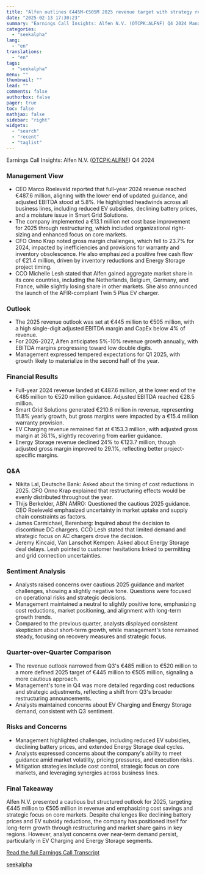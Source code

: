 ```yaml
---
title: "Alfen outlines €445M-€505M 2025 revenue target with strategy realignment"
date: "2025-02-13 17:30:23"
summary: "Earnings Call Insights: Alfen N.V. (OTCPK:ALFNF) Q4 2024 Management View CEO Marco Roeleveld reported that full-year 2024 revenue reached €487.6 million, aligning with the lower end of updated guidance, and adjusted EBITDA stood at 5.8%. He highlighted headwinds across all business lines, including reduced EV subsidies, declining battery prices, and..."
categories:
  - "seekalpha"
lang:
  - "en"
translations:
  - "en"
tags:
  - "seekalpha"
menu: ""
thumbnail: ""
lead: ""
comments: false
authorbox: false
pager: true
toc: false
mathjax: false
sidebar: "right"
widgets:
  - "search"
  - "recent"
  - "taglist"
---
```


Earnings Call Insights: Alfen N.V. ([OTCPK:ALFNF](https://seekingalpha.com/symbol/ALFNF "Alfen N.V.")) Q4 2024

### Management View

* CEO Marco Roeleveld reported that full-year 2024 revenue reached €487.6 million, aligning with the lower end of updated guidance, and adjusted EBITDA stood at 5.8%. He highlighted headwinds across all business lines, including reduced EV subsidies, declining battery prices, and a moisture issue in Smart Grid Solutions.
* The company implemented a €13.1 million net cost base improvement for 2025 through restructuring, which included organizational right-sizing and enhanced focus on core markets.
* CFO Onno Krap noted gross margin challenges, which fell to 23.7% for 2024, impacted by inefficiencies and provisions for warranty and inventory obsolescence. He also emphasized a positive free cash flow of €21.4 million, driven by inventory reductions and Energy Storage project timing.
* CCO Michelle Lesh stated that Alfen gained aggregate market share in its core countries, including the Netherlands, Belgium, Germany, and France, while slightly losing share in other markets. She also announced the launch of the AFIR-compliant Twin 5 Plus EV charger.

### Outlook

* The 2025 revenue outlook was set at €445 million to €505 million, with a high single-digit adjusted EBITDA margin and CapEx below 4% of revenue.
* For 2026-2027, Alfen anticipates 5%-10% revenue growth annually, with EBITDA margins progressing toward low double digits.
* Management expressed tempered expectations for Q1 2025, with growth likely to materialize in the second half of the year.

### Financial Results

* Full-year 2024 revenue landed at €487.6 million, at the lower end of the €485 million to €520 million guidance. Adjusted EBITDA reached €28.5 million.
* Smart Grid Solutions generated €210.6 million in revenue, representing 11.8% yearly growth, but gross margins were impacted by a €15.4 million warranty provision.
* EV Charging revenue remained flat at €153.3 million, with adjusted gross margin at 36.1%, slightly recovering from earlier guidance.
* Energy Storage revenue declined 24% to €123.7 million, though adjusted gross margin improved to 29.1%, reflecting better project-specific margins.

### Q&A

* Nikita Lal, Deutsche Bank: Asked about the timing of cost reductions in 2025. CFO Onno Krap explained that restructuring effects would be evenly distributed throughout the year.
* Thijs Berkelder, ABN AMRO: Questioned the cautious 2025 guidance. CEO Roeleveld emphasized uncertainty in market uptake and supply chain constraints as factors.
* James Carmichael, Berenberg: Inquired about the decision to discontinue DC chargers. CCO Lesh stated that limited demand and strategic focus on AC chargers drove the decision.
* Jeremy Kincaid, Van Lanschot Kempen: Asked about Energy Storage deal delays. Lesh pointed to customer hesitations linked to permitting and grid connection uncertainties.

### Sentiment Analysis

* Analysts raised concerns over cautious 2025 guidance and market challenges, showing a slightly negative tone. Questions were focused on operational risks and strategic decisions.
* Management maintained a neutral to slightly positive tone, emphasizing cost reductions, market positioning, and alignment with long-term growth trends.
* Compared to the previous quarter, analysts displayed consistent skepticism about short-term growth, while management's tone remained steady, focusing on recovery measures and strategic focus.

### Quarter-over-Quarter Comparison

* The revenue outlook narrowed from Q3's €485 million to €520 million to a more defined 2025 target of €445 million to €505 million, signaling a more cautious approach.
* Management's tone in Q4 was more detailed regarding cost reductions and strategic adjustments, reflecting a shift from Q3's broader restructuring announcements.
* Analysts maintained concerns about EV Charging and Energy Storage demand, consistent with Q3 sentiment.

### Risks and Concerns

* Management highlighted challenges, including reduced EV subsidies, declining battery prices, and extended Energy Storage deal cycles.
* Analysts expressed concerns about the company's ability to meet guidance amid market volatility, pricing pressures, and execution risks.
* Mitigation strategies include cost control, strategic focus on core markets, and leveraging synergies across business lines.

### Final Takeaway

Alfen N.V. presented a cautious but structured outlook for 2025, targeting €445 million to €505 million in revenue and emphasizing cost savings and strategic focus on core markets. Despite challenges like declining battery prices and EV subsidy reductions, the company has positioned itself for long-term growth through restructuring and market share gains in key regions. However, analyst concerns over near-term demand persist, particularly in EV Charging and Energy Storage segments.

[Read the full Earnings Call Transcript](https://seekingalpha.com/symbol/ALFNF/earnings/transcripts)

[seekalpha](https://seekingalpha.com/news/4407741-alfen-outlines-445m-505m-2025-revenue-target-with-strategy-realignment)
